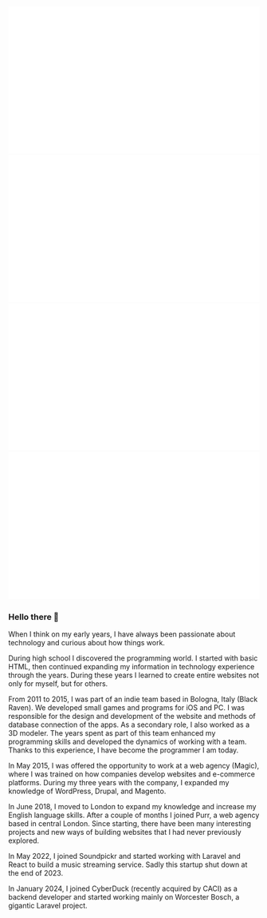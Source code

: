 <div align="center">
  <img src="https://github.com/morphalex90/github-stats/blob/master/generated/overview.svg#gh-dark-mode-only" />
  <img src="https://github.com/morphalex90/github-stats/blob/master/generated/languages.svg#gh-dark-mode-only" />
  <img src="https://github.com/morphalex90/github-stats/blob/master/generated/overview.svg#gh-dark-mode-only#gh-light-mode-only" />
  <img src="https://github.com/morphalex90/github-stats/blob/master/generated/languages.svg#gh-dark-mode-only#gh-light-mode-only" />
</div>

### Hello there 👋

When I think on my early years, I have always been passionate about technology and curious about how things work.

During high school I discovered the programming world. I started with basic HTML, then continued expanding my information in technology experience through the years. During these years I learned to create entire websites not only for myself, but for others.

From 2011 to 2015, I was part of an indie team based in Bologna, Italy (Black Raven). We developed small games and programs for iOS and PC. I was responsible for the design and development of the website and methods of database connection of the apps. As a secondary role, I also worked as a 3D modeler.
The years spent as part of this team enhanced my programming skills and developed the dynamics of working with a team. Thanks to this experience, I have become the programmer I am today.

In May 2015, I was offered the opportunity to work at a web agency (Magic), where I was trained on how companies develop websites and e-commerce platforms. During my three years with the company, I expanded my knowledge of WordPress, Drupal, and Magento.

In June 2018, I moved to London to expand my knowledge and increase my English language skills.
After a couple of months I joined Purr, a web agency based in central London. Since starting, there have been many interesting projects and new ways of building websites that I had never previously explored.

In May 2022, I joined Soundpickr and started working with Laravel and React to build a music streaming service. Sadly this startup shut down at the end of 2023.

In January 2024, I joined CyberDuck (recently acquired by CACI) as a backend developer and started working mainly  on Worcester Bosch, a gigantic Laravel project.
